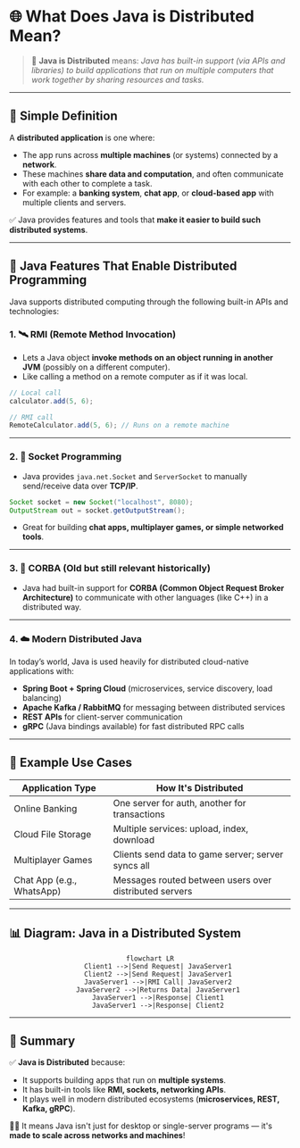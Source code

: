 # 🌐 What Does **Java is Distributed** Mean?

> 🧩 **Java is Distributed** means: _Java has built-in support (via APIs and libraries) to build applications that run on multiple computers that work together by sharing resources and tasks._

---

## 🧠 Simple Definition

A **distributed application** is one where:

- The app runs across **multiple machines** (or systems) connected by a **network**.
- These machines **share data and computation**, and often communicate with each other to complete a task.
- For example: a **banking system**, **chat app**, or **cloud-based app** with multiple clients and servers.

✅ Java provides features and tools that **make it easier to build such distributed systems**.

---

## 🔧 Java Features That Enable Distributed Programming

Java supports distributed computing through the following built-in APIs and technologies:

### 1. 🛰️ **RMI (Remote Method Invocation)**

- Lets a Java object **invoke methods on an object running in another JVM** (possibly on a different computer).
- Like calling a method on a remote computer as if it was local.

```java
// Local call
calculator.add(5, 6);

// RMI call
RemoteCalculator.add(5, 6); // Runs on a remote machine
```

---

### 2. 📡 **Socket Programming**

- Java provides `java.net.Socket` and `ServerSocket` to manually send/receive data over **TCP/IP**.

```java
Socket socket = new Socket("localhost", 8080);
OutputStream out = socket.getOutputStream();
```

- Great for building **chat apps, multiplayer games, or simple networked tools**.

---

### 3. 🧠 **CORBA (Old but still relevant historically)**

- Java had built-in support for **CORBA (Common Object Request Broker Architecture)** to communicate with other languages (like C++) in a distributed way.

---

### 4. ☁️ **Modern Distributed Java**

In today’s world, Java is used heavily for distributed cloud-native applications with:

- **Spring Boot + Spring Cloud** (microservices, service discovery, load balancing)
- **Apache Kafka / RabbitMQ** for messaging between distributed services
- **REST APIs** for client-server communication
- **gRPC** (Java bindings available) for fast distributed RPC calls

---

## 🎯 Example Use Cases

| Application Type          | How It's Distributed                                   |
| ------------------------- | ------------------------------------------------------ |
| Online Banking            | One server for auth, another for transactions          |
| Cloud File Storage        | Multiple services: upload, index, download             |
| Multiplayer Games         | Clients send data to game server; server syncs all     |
| Chat App (e.g., WhatsApp) | Messages routed between users over distributed servers |

---

## 📊 Diagram: Java in a Distributed System

<div align="center">

```mermaid
flowchart LR
    Client1 -->|Send Request| JavaServer1
    Client2 -->|Send Request| JavaServer1
    JavaServer1 -->|RMI Call| JavaServer2
    JavaServer2 -->|Returns Data| JavaServer1
    JavaServer1 -->|Response| Client1
    JavaServer1 -->|Response| Client2
```

</div>

---

## 🧪 Summary

✅ **Java is Distributed** because:

- It supports building apps that run on **multiple systems**.
- It has built-in tools like **RMI, sockets, networking APIs**.
- It plays well in modern distributed ecosystems (**microservices, REST, Kafka, gRPC**).

🧑‍🔬 It means Java isn't just for desktop or single-server programs — it's **made to scale across networks and machines**!

